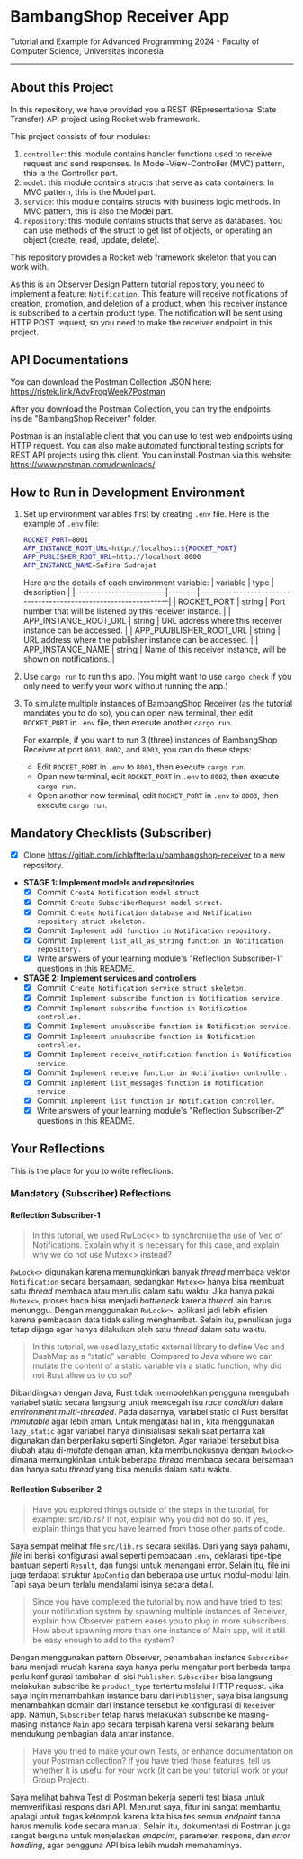 # BambangShop Receiver App
Tutorial and Example for Advanced Programming 2024 - Faculty of Computer Science, Universitas Indonesia

---

## About this Project
In this repository, we have provided you a REST (REpresentational State Transfer) API project using Rocket web framework.

This project consists of four modules:
1.  `controller`: this module contains handler functions used to receive request and send responses.
    In Model-View-Controller (MVC) pattern, this is the Controller part.
2.  `model`: this module contains structs that serve as data containers.
    In MVC pattern, this is the Model part.
3.  `service`: this module contains structs with business logic methods.
    In MVC pattern, this is also the Model part.
4.  `repository`: this module contains structs that serve as databases.
    You can use methods of the struct to get list of objects, or operating an object (create, read, update, delete).

This repository provides a Rocket web framework skeleton that you can work with.

As this is an Observer Design Pattern tutorial repository, you need to implement a feature: `Notification`.
This feature will receive notifications of creation, promotion, and deletion of a product, when this receiver instance is subscribed to a certain product type.
The notification will be sent using HTTP POST request, so you need to make the receiver endpoint in this project.

## API Documentations

You can download the Postman Collection JSON here: https://ristek.link/AdvProgWeek7Postman

After you download the Postman Collection, you can try the endpoints inside "BambangShop Receiver" folder.

Postman is an installable client that you can use to test web endpoints using HTTP request.
You can also make automated functional testing scripts for REST API projects using this client.
You can install Postman via this website: https://www.postman.com/downloads/

## How to Run in Development Environment
1.  Set up environment variables first by creating `.env` file.
    Here is the example of `.env` file:
    ```bash
    ROCKET_PORT=8001
    APP_INSTANCE_ROOT_URL=http://localhost:${ROCKET_PORT}
    APP_PUBLISHER_ROOT_URL=http://localhost:8000
    APP_INSTANCE_NAME=Safira Sudrajat
    ```
    Here are the details of each environment variable:
    | variable                | type   | description                                                     |
    |-------------------------|--------|-----------------------------------------------------------------|
    | ROCKET_PORT             | string | Port number that will be listened by this receiver instance.    |
    | APP_INSTANCE_ROOT_URL   | string | URL address where this receiver instance can be accessed.       |
    | APP_PUUBLISHER_ROOT_URL | string | URL address where the publisher instance can be accessed.       |
    | APP_INSTANCE_NAME       | string | Name of this receiver instance, will be shown on notifications. |
2.  Use `cargo run` to run this app.
    (You might want to use `cargo check` if you only need to verify your work without running the app.)
3.  To simulate multiple instances of BambangShop Receiver (as the tutorial mandates you to do so),
    you can open new terminal, then edit `ROCKET_PORT` in `.env` file, then execute another `cargo run`.

    For example, if you want to run 3 (three) instances of BambangShop Receiver at port `8001`, `8002`, and `8003`, you can do these steps:
    -   Edit `ROCKET_PORT` in `.env` to `8001`, then execute `cargo run`.
    -   Open new terminal, edit `ROCKET_PORT` in `.env` to `8002`, then execute `cargo run`.
    -   Open another new terminal, edit `ROCKET_PORT` in `.env` to `8003`, then execute `cargo run`.

## Mandatory Checklists (Subscriber)
-   [x] Clone https://gitlab.com/ichlaffterlalu/bambangshop-receiver to a new repository.
-   **STAGE 1: Implement models and repositories**
    -   [x] Commit: `Create Notification model struct.`
    -   [x] Commit: `Create SubscriberRequest model struct.`
    -   [x] Commit: `Create Notification database and Notification repository struct skeleton.`
    -   [x] Commit: `Implement add function in Notification repository.`
    -   [x] Commit: `Implement list_all_as_string function in Notification repository.`
    -   [x] Write answers of your learning module's "Reflection Subscriber-1" questions in this README.
-   **STAGE 2: Implement services and controllers**
    -   [x] Commit: `Create Notification service struct skeleton.`
    -   [x] Commit: `Implement subscribe function in Notification service.`
    -   [x] Commit: `Implement subscribe function in Notification controller.`
    -   [x] Commit: `Implement unsubscribe function in Notification service.`
    -   [x] Commit: `Implement unsubscribe function in Notification controller.`
    -   [x] Commit: `Implement receive_notification function in Notification service.`
    -   [x] Commit: `Implement receive function in Notification controller.`
    -   [x] Commit: `Implement list_messages function in Notification service.`
    -   [x] Commit: `Implement list function in Notification controller.`
    -   [x] Write answers of your learning module's "Reflection Subscriber-2" questions in this README.

## Your Reflections
This is the place for you to write reflections:

### Mandatory (Subscriber) Reflections

#### Reflection Subscriber-1
> In this tutorial, we used RwLock<> to synchronise the use of Vec of Notifications. Explain why it is necessary for this case, and explain why we do not use Mutex<> instead?

`RwLock<>` digunakan karena memungkinkan banyak _thread_ membaca vektor `Notification` secara bersamaan, sedangkan `Mutex<>` hanya bisa membuat satu _thread_ membaca atau menulis dalam satu waktu. Jika hanya pakai `Mutex<>`, proses baca bisa menjadi _bottleneck_ karena _thread_ lain harus menunggu. Dengan menggunakan `RwLock<>`, aplikasi jadi lebih efisien karena pembacaan data tidak saling menghambat. Selain itu, penulisan juga tetap dijaga agar hanya dilakukan oleh satu _thread_ dalam satu waktu.

> In this tutorial, we used lazy_static external library to define Vec and DashMap as a “static” variable. Compared to Java where we can mutate the content of a static variable via a static function, why did not Rust allow us to do so?

Dibandingkan dengan Java, Rust tidak membolehkan pengguna mengubah variabel static secara langsung untuk mencegah isu _race condition_ dalam _environment multi-threaded_. Pada dasarnya, variabel static di Rust bersifat _immutable_ agar lebih aman. Untuk mengatasi hal ini, kita menggunakan `lazy_static` agar variabel hanya diinisialisasi sekali saat pertama kali digunakan dan berperilaku seperti Singleton. Agar variabel tersebut bisa diubah atau di-_mutate_ dengan aman, kita membungkusnya dengan `RwLock<>` dimana memungkinkan untuk beberapa _thread_ membaca secara bersamaan dan hanya satu _thread_ yang bisa menulis dalam satu waktu.


#### Reflection Subscriber-2

> Have you explored things outside of the steps in the tutorial, for example: src/lib.rs? If not, explain why you did not do so. If yes, explain things that you have learned from those other parts of code.

Saya sempat melihat file `src/lib.rs` secara sekilas. Dari yang saya pahami, _file_ ini berisi konfigurasi awal seperti pembacaan `.env`, deklarasi tipe-tipe bantuan seperti `Result`, dan fungsi untuk menangani error. Selain itu, file ini juga terdapat struktur `AppConfig` dan beberapa use untuk modul-modul lain. Tapi saya belum terlalu mendalami isinya secara detail.

> Since you have completed the tutorial by now and have tried to test your notification system by spawning multiple instances of Receiver, explain how Observer pattern eases you to plug in more subscribers. How about spawning more than one instance of Main app, will it still be easy enough to add to the system?

Dengan menggunakan pattern Observer, penambahan instance `Subscriber` baru menjadi mudah karena saya hanya perlu mengatur port berbeda tanpa perlu konfigurasi tambahan di sisi `Publisher`. `Subscriber` bisa langsung melakukan subscribe ke `product_type` tertentu melalui HTTP request. Jika saya ingin menambahkan instance baru dari `Publisher`, saya bisa langsung menambahkan domain dari instance tersebut ke konfigurasi di `Receiver` app. Namun, `Subscriber` tetap harus melakukan subscribe ke masing-masing instance `Main` app secara terpisah karena versi sekarang belum mendukung pembagian data antar instance.

> Have you tried to make your own Tests, or enhance documentation on your Postman collection? If you have tried those features, tell us whether it is useful for your work (it can be your tutorial work or your Group Project).

Saya melihat bahwa Test di Postman bekerja seperti test biasa untuk memverifikasi respons dari API. Menurut saya, fitur ini sangat membantu, apalagi untuk tugas kelompok karena kita bisa tes semua _endpoint_ tanpa harus menulis kode secara manual. Selain itu, dokumentasi di Postman juga sangat berguna untuk menjelaskan _endpoint_, parameter, respons, dan _error handling_, agar pengguna API bisa lebih mudah memahaminya.